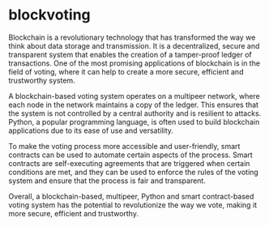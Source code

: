 # blockvoting
Blockchain is a revolutionary technology that has transformed the way we think about data storage and transmission. It is a decentralized, secure and transparent system that enables the creation of a tamper-proof ledger of transactions. One of the most promising applications of blockchain is in the field of voting, where it can help to create a more secure, efficient and trustworthy system.

A blockchain-based voting system operates on a multipeer network, where each node in the network maintains a copy of the ledger. This ensures that the system is not controlled by a central authority and is resilient to attacks. Python, a popular programming language, is often used to build blockchain applications due to its ease of use and versatility.

To make the voting process more accessible and user-friendly, smart contracts can be used to automate certain aspects of the process. Smart contracts are self-executing agreements that are triggered when certain conditions are met, and they can be used to enforce the rules of the voting system and ensure that the process is fair and transparent.

Overall, a blockchain-based, multipeer, Python and smart contract-based voting system has the potential to revolutionize the way we vote, making it more secure, efficient and trustworthy.
